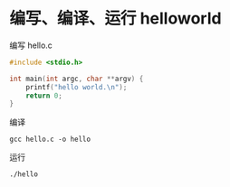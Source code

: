 # 编写、编译、运行 helloworld

编写 hello.c

```c
#include <stdio.h>

int main(int argc, char **argv) {
    printf("hello world.\n");
    return 0;
}

```

编译

```shell
gcc hello.c -o hello
```

运行

```shell
./hello
```
